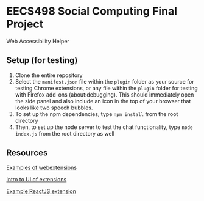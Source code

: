 # EECS498 Social Computing Final Project
Web Accessibility Helper

## Setup (for testing)
1. Clone the entire repository
2. Select the `manifest.json` file within the `plugin` folder as your source for testing Chrome extensions, or any file within the `plugin` folder for testing with Firefox add-ons (about:debugging). This should immediately open the side panel and also include an icon in the top of your browser that looks like two speech bubbles.
3. To set up the npm dependencies, type `npm install` from the root directory
4. Then, to set up the node server to test the chat functionality, type `node index.js` from the root directory as well


## Resources
[Examples of webextensions](https://github.com/mdn/webextensions-examples)

[Intro to UI of extensions](https://developer.mozilla.org/en-US/Add-ons/WebExtensions/user_interface)

[Example ReactJS extension](https://github.com/avbhatt/tabs)
